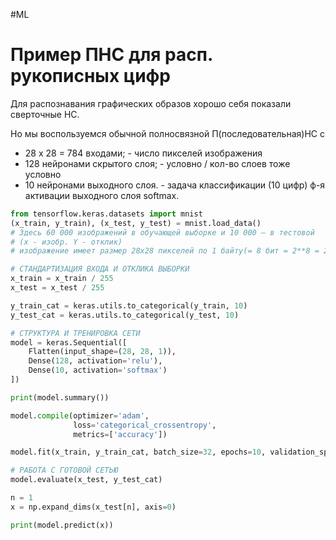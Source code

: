 #ML

# Пример ПНС для расп. рукописных цифр

Для распознавания графических образов хорошо себя показали сверточные НС.

Но мы воспользуемся обычной полносвязной П(последовательная)НС с
- 28 x 28 = 784 входами;    - число пикселей изображения
- 128 нейронами скрытого слоя;    - условно / кол-во слоев тоже условно
- 10 нейронами выходного слоя.    - задача классификации (10 цифр)  ф-я активации выходного слоя softmax.

```python
from tensorflow.keras.datasets import mnist
(x_train, y_train), (x_test, y_test) = mnist.load_data()
# Здесь 60 000 изображений в обучающей выборке и 10 000 – в тестовой 
# (x - изобр. Y - отклик)
# изображение имеет размер 28х28 пикселей по 1 байту(= 8 бит = 2**8 = 25 цветов)

# СТАНДАРТИЗАЦИЯ ВХОДА И ОТКЛИКА ВЫБОРКИ
x_train = x_train / 255
x_test = x_test / 255

y_train_cat = keras.utils.to_categorical(y_train, 10)
y_test_cat = keras.utils.to_categorical(y_test, 10)

# СТРУКТУРА И ТРЕНИРОВКА СЕТИ
model = keras.Sequential([
    Flatten(input_shape=(28, 28, 1)),
    Dense(128, activation='relu'),
    Dense(10, activation='softmax')
])

print(model.summary())

model.compile(optimizer='adam',
              loss='categorical_crossentropy',
              metrics=['accuracy'])

model.fit(x_train, y_train_cat, batch_size=32, epochs=10, validation_split=0.2)

# РАБОТА С ГОТОВОЙ СЕТЬЮ
model.evaluate(x_test, y_test_cat)

n = 1
x = np.expand_dims(x_test[n], axis=0)

print(model.predict(x))
```

